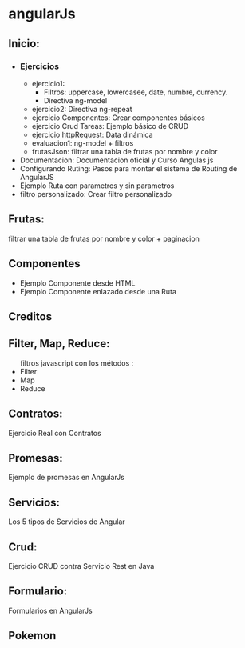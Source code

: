 # angularJs

<h2>Inicio:</h2>
<ul>
<li>
<h3>Ejercicios</h3>
<ul>
<li>
ejercicio1:
<ul>
<li>Filtros: uppercase, lowercasee, date, numbre, currency.</li>
                        <li>Directiva ng-model</li>
</ul>

</li>
<li>ejercicio2: Directiva ng-repeat</li>
<li>ejercicio Componentes: Crear componentes básicos</li>
<li>ejercicio Crud Tareas: Ejemplo básico de CRUD</li>
<li>ejercicio httpRequest: Data dinámica</li>
<li>evaluacion1: ng-model + filtros</li>
<li>frutasJson: filtrar una tabla de frutas por nombre y color</li>
</ul>
</li>
<li>Documentacion: Documentacion oficial y Curso Angulas js</li>
<li>Configurando Ruting: Pasos para montar el sistema de Routing de AngularJS</li>
<li>Ejemplo Ruta con parametros y sin parametros</li>
<li>filtro personalizado: Crear filtro personalizado</li>

</ul>
<h2>Frutas:</h2>
filtrar una tabla de frutas por nombre y color + paginacion
<h2>Componentes</h2>
    <ul>
        <li>Ejemplo Componente desde HTML</li>
        <li>Ejemplo Componente enlazado desde una Ruta</li>
    </ul>
<h2>Creditos</h2>
<h2>Filter, Map, Reduce:</h2>
<ul>
    filtros javascript con los métodos :
    <li>Filter</li>
    <li>Map</li>
    <li>Reduce</li>
</ul>
<h2>Contratos:</h2>
Ejercicio Real con Contratos
<h2>Promesas:</h2>
Ejemplo de promesas en AngularJs
<h2>Servicios:</h2>
Los 5 tipos de Servicios de Angular
<h2>Crud:</h2>
Ejercicio CRUD contra Servicio Rest en Java
<h2>Formulario:</h2>
Formularios en AngularJs
<h2>Pokemon</h2>
